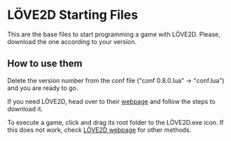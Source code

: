 LÖVE2D Starting Files
=============
This are the base files to start programming a game with LÖVE2D. Please, download the one according to your version.

How to use them
-----------------------------------------------------
Delete the version number from the conf file ("conf 0.8.0.lua" -> "conf.lua") and you are ready to go.

If you need LÖVE2D, head over to their [webpage](http://love2d.org/) and follow the steps to download it.

To execute a game, click and drag its root folder to the LÖVE2D.exe icon. If this does not work, check [LÖVE2D webpage](http://love2d.org/) for other methods.<br/>
